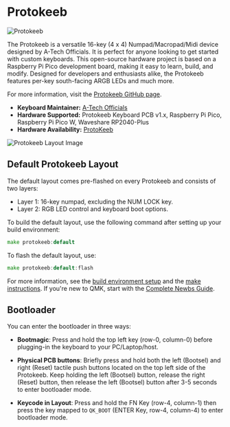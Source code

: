 # Protokeeb

![Protokeeb](https://i.imgur.com/RsSBoJg.jpg)

The Protokeeb is a versatile 16-key (4 x 4) Numpad/Macropad/Midi device designed by A-Tech Officials. It is perfect for anyone looking to get started with custom keyboards. This open-source hardware project is based on a Raspberry Pi Pico development board, making it easy to learn, build, and modify. Designed for developers and enthusiasts alike, the Protokeeb features per-key south-facing ARGB LEDs and much more.

For more information, visit the [Protokeeb GitHub page](https://github.com/atechofficials/protokeeb).

-   **Keyboard Maintainer:** [A-Tech Officials](https://github.com/atechofficials)
-   **Hardware Supported:** Protokeeb Keyboard PCB v1.x, Raspberry Pi Pico, Raspberry Pi Pico W, Waveshare RP2040-Plus
-   **Hardware Availability:** [ProtoKeeb](https://github.com/atechofficials/protokeeb)

![Protokeeb Layout Image](https://i.imgur.com/e0RlllX.png)

## Default Protokeeb Layout

The default layout comes pre-flashed on every Protokeeb and consists of two layers:

-   Layer 1: 16-key numpad, excluding the NUM LOCK key.
-   Layer 2: RGB LED control and keyboard boot options.

To build the default layout, use the following command after setting up your build environment:

```go
make protokeeb:default
```

To flash the default layout, use:

```go
make protokeeb:default:flash
```

For more information, see the [build environment setup](https://docs.qmk.fm/#/getting_started_build_tools) and the [make instructions](https://docs.qmk.fm/#/getting_started_make_guide). If you're new to QMK, start with the [Complete Newbs Guide](https://docs.qmk.fm/#/newbs).

## Bootloader

You can enter the bootloader in three ways:

-   **Bootmagic**: Press and hold the top left key (row-0, column-0) before plugging-in the keyboard to your PC/Laptop/host.

-   **Physical PCB buttons**: Briefly press and hold both the left (Bootsel) and right (Reset) tactile push buttons located on the top left side of the Protokeeb. Keep holding the left (Bootsel) button, release the right (Reset) button, then release the left (Bootsel) button after 3-5 seconds to enter bootloader mode.

-   **Keycode in Layout**: Press and hold the FN Key (row-4, column-1) then press the key mapped to `QK_BOOT` (ENTER Key, row-4, column-4) to enter bootloader mode.
